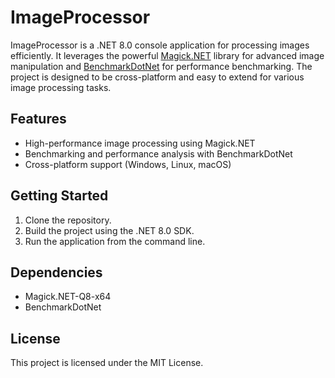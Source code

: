 # ImageProcessor

ImageProcessor is a .NET 8.0 console application for processing images efficiently. It leverages the powerful [Magick.NET](https://github.com/dlemstra/Magick.NET) library for advanced image manipulation and [BenchmarkDotNet](https://benchmarkdotnet.org/) for performance benchmarking. The project is designed to be cross-platform and easy to extend for various image processing tasks.

## Features

- High-performance image processing using Magick.NET
- Benchmarking and performance analysis with BenchmarkDotNet
- Cross-platform support (Windows, Linux, macOS)

## Getting Started

1. Clone the repository.
2. Build the project using the .NET 8.0 SDK.
3. Run the application from the command line.

## Dependencies

- Magick.NET-Q8-x64
- BenchmarkDotNet

## License

This project is licensed under the MIT License.

